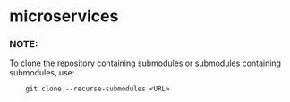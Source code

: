 # microservices
### NOTE:


To clone the repository containing submodules or submodules containing submodules, use:

        git clone --recurse-submodules <URL>
